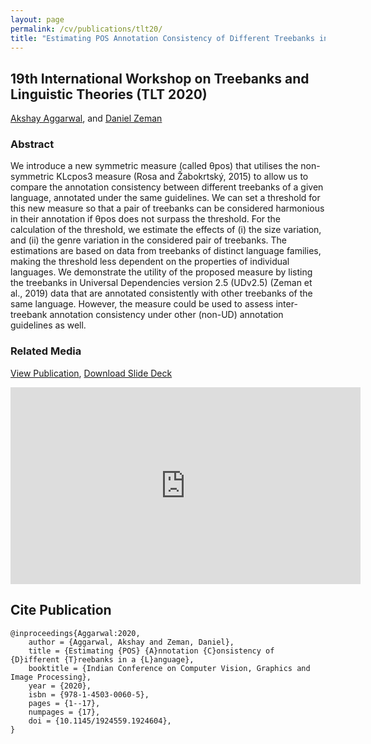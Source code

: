 ```yaml
---
layout: page
permalink: /cv/publications/tlt20/
title: "Estimating POS Annotation Consistency of Different Treebanks in a Language"
---
```


## 19th International Workshop on Treebanks and Linguistic Theories (TLT 2020)
[Akshay Aggarwal], and [Daniel Zeman]

### Abstract

We introduce a new symmetric measure (called θpos)
that utilises the non-symmetric KLcpos3 measure (Rosa and Žabokrtský, 2015) to
allow us to compare the annotation consistency between different treebanks
of a given language, annotated under the same guidelines. We can set a
threshold for this new measure so that a pair of treebanks can be
considered harmonious in their annotation if θpos does not
surpass the threshold. For the calculation of the threshold, we estimate
the effects of (i) the size variation, and (ii) the genre variation in the
considered pair of treebanks. The estimations are based on data from
treebanks of distinct language families, making the threshold less
dependent on the properties of individual languages. We demonstrate the
utility of the proposed measure by listing the treebanks in Universal
Dependencies version 2.5 (UDv2.5) (Zeman et al., 2019) data that are annotated
consistently with other treebanks of the same language. However, the
measure could be used to assess inter-treebank annotation consistency under
other (non-UD) annotation guidelines as well.


### Related Media

[View Publication](Paper), [Download Slide Deck](/files/slide_decks/tlt20.odp)

<div class="media-container">
    <iframe width="560" height="315" src="https://www.youtube.com/embed/QTYNjT-1XR8" frameborder="0" allow="accelerometer; autoplay; clipboard-write; encrypted-media; gyroscope; picture-in-picture" allowfullscreen></iframe>
</div>


## Cite Publication

    @inproceedings{Aggarwal:2020,
        author = {Aggarwal, Akshay and Zeman, Daniel},
        title = {Estimating {POS} {A}nnotation {C}onsistency of {D}ifferent {T}reebanks in a {L}anguage},
        booktitle = {Indian Conference on Computer Vision, Graphics and Image Processing},
        year = {2020},
        isbn = {978-1-4503-0060-5},
        pages = {1--17},
        numpages = {17},
        doi = {10.1145/1924559.1924604},
    }


[Akshay Aggarwal]: /
[Daniel Zeman]:     https://ufal.mff.cuni.cz/daniel-zeman
[Paper]:            paperlink
[slides]:           /files/slide_decks/tlt20.odp
